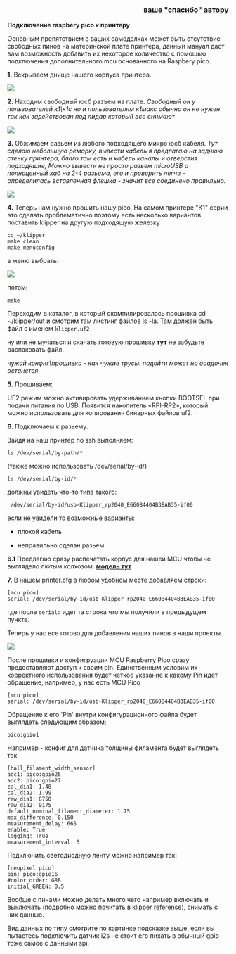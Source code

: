 <h3 align="right"><a href="https://www.tinkoff.ru/rm/yakovleva.irina203/51ZSr71845" target="_blank">ваше "спасибо" автору</a></h3>

**Подключение raspbery pico к принтеру**

Основным препятствием в ваших самоделках может быть отсутствие свободных пинов на материнской плате принтера, данный мануал даст вам возможность добавить их некоторое количество с помощью подключения дополнительного mcu основанного на Raspbery pico.

**1.** Вскрываем днище нашего корпуса принтера.

![](/bottom1.jpg)

**2.** Находим свободный юсб разъем на плате. *Свободный он у пользователей к1\к1с но и пользователям к1макс обычно он не нужен так как задействован под лидар который все  снимают*

![](plate.jpg)

**3.** Обжимаем разьем из любого подходящего микро юсб кабеля. *Тут сделаю небольшую ремарку, вывести кабель я предлагаю на заднюю стенку принтера, благо там есть и кабель каналы и отверстия подходящие,  Можно вывести не просто разьем microUSB а полноценный хаб на 2-4 разьема, его и проверить легче - определилась вставленная флешка - значит все соединено правильно.* 

![](view1.jpg)

**4.** Теперь нам нужно прошить нашу pico. На самом принтере "К1" серии это сделать проблематично поэтому есть несколько вариантов поставить klipper на другую подходящую железку

```
cd ~/klipper
make clean
make menuconfig
```

   в меню выбрать:

![](pico_flash.jpg)

потом:

```
make
```

Переходим в каталог, в который скомпилировалась прошивка cd ~/klipper/out и смотрим там листинг файлов ls -la. Там должен быть файл с именем `klipper.uf2`



ну или не мучаться и скачать готовую прошивку [**тут**](klipper.zip) не забудьте распаковать файл. 

*чужой конфиг\прошивка - как чужие трусы. подойти может но осадочек останется*

**5.** Прошиваем:

 UF2 режим можно активировать удерживанием кнопки BOOTSEL при подачи питания по USB. Появится накопитель «RPI-RP2», который можно использовать для копирования бинарных файлов uf2.

**6.** Подключаем к разьему.

Зайдя на наш принтер по ssh выполняем:

```
ls /dev/serial/by-path/* 
```
(также можно использовать /dev/serial/by-id/)

```
ls /dev/serial/by-id/*
```

должны увидеть что-то типа такого:

```
 /dev/serial/by-id/usb-Klipper_rp2040_E660B4404B3EAB35-if00
```

если не увидели то возможные варианты:

 - плохой кабель
 
 - неправильно сделан разьем.

**6.1** Предлагаю сразу распечатать корпус для нашей MCU чтобы не выглядело лютым колхозом.  [**модель тут**](https://www.printables.com/model/226610-raspberry-pi-pico-case/files)


**7.** В нашем printer.cfg в любом удобном месте добавляем строки:


```
[mcu pico]
serial: /dev/serial/by-id/usb-Klipper_rp2040_E660B4404B3EAB35-if00
```
где после `serial:` идет та  строка что мы получили в предыдущем пункте.

Теперь у нас все готово для добавления наших пинов в наши проекты. 

![](pinout.jpg)

После прошивки и конфигруации MCU Raspberry Pico сразу предоставляют доступ к своим pin. Единственным условим их корректного использования будет четкое указание к какому Pin идет обращение, например, у нас есть MCU Pico
```
[mcu pico]
serial: /dev/serial/by-id/usb-Klipper_rp2040_E660B4404B3EAB35-if00
```

Обращение к его 'Pin' внутри конфигурационного файла будет выглядеть следующим образом:

```
pico:gpio1
```

Например - конфиг для датчика толщины филамента будет выглядеть так:

```
[hall_filament_width_sensor]
adc1: pico:gpio26
adc2: pico:gpio27
cal_dia1: 1.48
cal_dia2: 1.99
raw_dia1: 8750
raw_dia2: 9175
default_nominal_filament_diameter: 1.75
max_difference: 0.150
measurement_delay: 665
enable: True
logging: True
measurement_interval: 5
```

Подключить светодиодную ленту можно например так:

```
[neopixel pico]
pin: pico:gpio16
#color_order: GRB
initial_GREEN: 0.5
```

Вообще с пинами можно делать много чего например включать и выключать (подробно можно почитать в [klipper referense](https://github.com/Klipper3d/klipper/blob/master/docs/Config_Reference.md#output_pin)), снимать с них данные. 

Вид данных по типу смотрите по картинке подсказке выше. если вы пытаетесь подключить датчик i2s не стоит его пихать в обычный gpio тоже самое с данными spi.   


